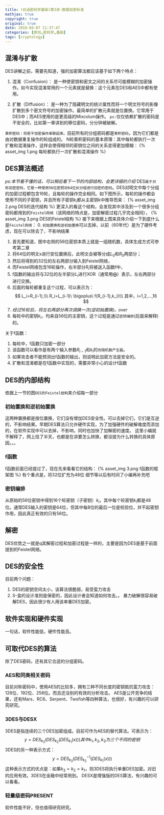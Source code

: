 ```yaml
---
title: (白话密码学基础)第3讲-数据加密标准
mathjax: true
copyright: true
original: true
date: 2018-04-07 11:37:47
categories: [原创,密码学,基础]
tags: [cryptology]
---
```

## 混淆与扩散
DES讲解之前，需要先知道，强的加密算法都应该基于如下两个特点：
1. 混淆（Confusion）：
是一种使密钥和密文之间的关系尽可能模糊的加密操作。如今实现混淆常用的一个元素就是替换：这个元素在DES和AES中都有使用。
<!-- more --> 
2. 扩散（Diffusion）：
是一种为了隐藏明文的统计属性而将一个明文符号的影像扩散到多个密文符号的加密操作。最简单的扩散元素就是位置换。它常用于DES中；而AES使用的是更高级的Mixcolum操作。
`ps:`仅仅依赖扩散的密码是不安全的，比如第一章讲到的移位密码，分分钟被破解。

`乘积密码：将若干加密操作串联起来。`目前所有的分组密码都是`乘积密码`，因为它们都是由对数据重复操作的轮组成的。
N轮乘积密码的基本原理：其中每轮都执行一次扩散和混淆操作，这样会使得相邻的密钥位之间的关系变得更加模糊：
{% asset_img 1.png  每轮都执行一次扩散和混淆操作 %}

## DES算法概述
*ps:本节看不懂的话，可以稍后看下一节的内部结构，会更详细的介绍*
DES`属于对称加密密码，它是一种使用56位密钥对64位长分组进行加密的密码`。DES对明文中每个分组的加密过程都包含16轮，且每轮的操作完全相同。如下图所示，每轮的操作都会使用不同的子密钥，并且所有子密钥$k_i$都从主密钥k中推导而来：
{% asset_img 2.png  DES的迭代结构 %}
更深入的看这个结构，会发现其中涉及到一个很多分组密码都用到的`Feistel网络`（该网络的特点是，加密解密过程几乎完全相同），
{% asset_img 3.png  DES的Feistel结构 %}
接下来根据上图来具体介绍一下到底什么是`Feistel网络`：
0. `初始置换和逆初始置换`可以去掉，以前（60年代）是为了硬件考虑，现在可以除去了，不影响结果
1. 首先要知道，图中右侧的56位密钥本质上就是一组随机数，具体生成方式可参考第二章
2. 将64位的明文x进行安位置换后，此明文会被等分成$L_0$和$R_0$两部分；
3. 然后将得到的32位的左右两部分输入到Feistel网络，
4. 而Feistel网络包含16轮操作，右半部分$R_i$将被送入函数f中，
5. f函数的输出将与32位的左半部分$L_i$进行XOR（通常用$\bigoplus$）表示，左右两部分进行交换。
6. 后面的每轮都重复这个过程，可以表示为：
$$
L_i=R_(i-1),\\\
R_i=L_(i-1)\ \bigoplus\ f(R_{i-1},k_i)\\\
其中，i=1,2,...,16
$$
7. *经过16轮后，将左右两部分再次调换一次(逆初始置换)。over*
8. 每轮中的密钥$k_i$，均来自56位的主密钥，这个过程是通过`密钥编排`(后面来解释)的。

关于f函数：
1. 每轮中，f函数只加密一部分
2. 该函数可以看作是有两个输入参数$R_{i-1}$和$k_i$的`伪随机数产生器`。
3. 如果攻击者不能预测出f函数的输出，则说明此加密方法是安全的。
4. 扩散和混淆都是在f函数中实现的，需要非常小心的设计f函数

## DES的内部结构
依据上一节的图`DES的Feistel结构`来介绍每一部分

### 初始置换和逆初始置换
这两种置换都是按位置换，它们没有增加DES安全性。可以去掉它们，它们是互逆的，不影响结果。早期DES算法只允许硬件实现，为了加强硬件的破解难度而添加的，在软件实现中可以去掉，不影响，同时也加快了加解密的速度。
这里小编就不解释了，网上找了半天，也都是在讲要怎么转换，都没提为什么转换的具体原因。。。

### f函数
f函数前面已经提过了，现在先来看看它的结构：
{% asset_img 3.png  f函数的框架图 %}
有个重点是，将32位扩充为48位
细节等以后有时间了小编再补充吧
### 密钥编排
从原始的56位密钥中得到16个轮密钥（子密钥）$k_i$，其中每个轮密钥$k_i$都是48位。通常DES输入的密钥是64位，但其中每8位的最后一位是校验位，并不起密钥作用，因此真正有效的只有56位。

## 解密
DES优势之一就是q其解密过程和加密过程是一样的，主要是因为DES是基于前面提到的Feistel网络。

##  DES的安全性
目前两个问题：
1. DES的密钥空间太小，该算法很脆弱，易受蛮力攻击
2. S-盒的设计准则是保密的，因此设计者会知道如何攻击。。
暴力破解很容易破解DES，因此很少有人用该单重DES加密。

## 软件实现和硬件实现
一句话，软件性能低，硬件性能高。

## 可取代DES的算法
除了DES密码，还有其它合适的分组密码。

### AES和同类相关密码
目前对称密码中，使用AES的比较多，拥有三种不同长度的密钥抵抗蛮力攻击：128位、192位、256位。而且还没别的有效的分析攻击。
AES是公开竞争的结果，还有Mars、RC6、Serpent、Twofish等四种算法，也很好，有兴趣的可以研究研究。

### 3DES与DESX
3DES是指连续的三个DES加密组成。目前可作为AES的替代算法。可表示为：
$$
y=DES_{k_3}(DES_{k_2}(DES_{k_1}(x)))
其中k_1,k_2,k_3为三个不同的密钥
$$
3DES的另一种表示方式：
$$
y=DES_{k_3}(DES_{k_2}^{-1}(DES_{k_1}(x)))
$$
这种表示方式的优点是：如果$k_3=k_2=k_1$，则3DES将执行单重DES加密。对旧的应用有效。3DES在金融中经常用到。
DESX是增强版的DES算法，有兴趣的可以看看。

### 轻量级密码PRESENT
软件性能不好，但也值得研究研究。